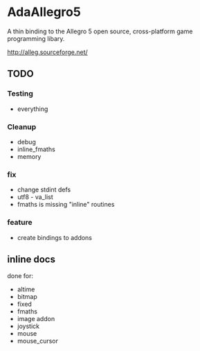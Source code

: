 AdaAllegro5
===========

A thin binding to the Allegro 5 open source, cross-platform
game programming libary.

http://alleg.sourceforge.net/

## TODO

### Testing

* everything

### Cleanup

* debug
* inline_fmaths
* memory

### fix

* change stdint defs
* utf8 - va_list
* fmaths is missing "inline" routines

### feature

* create bindings to addons

## inline docs

done for:

* altime
* bitmap
* fixed
* fmaths
* image addon
* joystick
* mouse
* mouse_cursor
